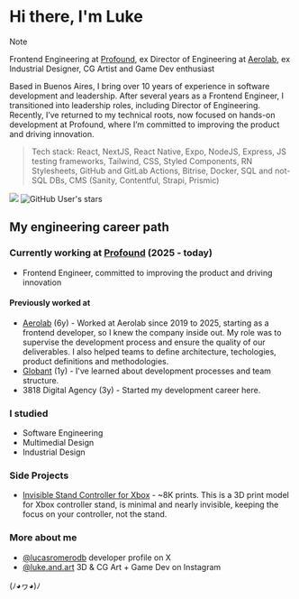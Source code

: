 # Hi there, I'm Luke

> [!NOTE]
> Frontend Engineering at [Profound](https://www.tryprofound.com/), ex Director of Engineering at [Aerolab](https://aerolab.co), ex Industrial Designer, CG Artist and Game Dev enthusiast

Based in Buenos Aires, I bring over 10 years of experience in software development and leadership. After several years as a Frontend Engineer, I transitioned into leadership roles, including Director of Engineering. Recently, I’ve returned to my technical roots, now focused on hands-on development at Profound, where I’m committed to improving the product and driving innovation.

> Tech stack: React, NextJS, React Native, Expo, NodeJS, Express, JS testing frameworks, Tailwind, CSS, Styled Components, RN Stylesheets, GitHub and GitLab Actions, Bitrise, Docker, SQL and not-SQL DBs, CMS (Sanity, Contentful, Strapi, Prismic)

![](https://komarev.com/ghpvc/?username=lucasromerodb&color=brightgreen)
![GitHub User's stars](https://img.shields.io/github/stars/lucasromerodb)


## My engineering career path

### Currently working at [Profound](https://www.tryprofound.com/) (2025 - today)
- Frontend Engineer, committed to improving the product and driving innovation

#### Previously worked at
- [Aerolab](https://aerolab.co) (6y) - Worked at Aerolab since 2019 to 2025, starting as a frontend developer, so I knew the company inside out. My role was to supervise the development process and ensure the quality of our deliverables. I also helped teams to define architecture, techologies, product definitions and methodologies.
- [Globant](https://www.globant.com/) (1y) - I've learned about development processes and team structure.
- 3818 Digital Agency (3y) - Started my development career here.

### I studied
- Software Engineering
- Multimedial Design
- Industrial Design

### Side Projects

- [Invisible Stand Controller for Xbox](https://makerworld.com/en/models/952139#profileId-920321) - ~8K prints. This is a 3D print model for Xbox controller stand, is minimal and nearly invisible, keeping the focus on your controller, not the stand.

### More about me

- [@lucasromerodb](https://x.com/lucasromerodb) developer profile on X
- [@luke.and.art](https://www.instagram.com/luke.and.art/) 3D & CG Art + Game Dev on Instagram

(ﾉ◕ヮ◕)ﾉ
